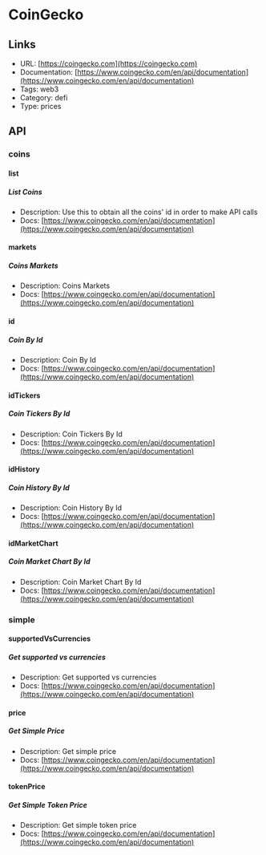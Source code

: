 # CoinGecko

## Links

* URL: [https://coingecko.com](https://coingecko.com)
* Documentation: [https://www.coingecko.com/en/api/documentation](https://www.coingecko.com/en/api/documentation)
* Tags: web3
* Category: defi
* Type: prices

## API

### coins

#### list

##### List Coins

* Description: Use this to obtain all the coins' id in order to make API calls
* Docs: [https://www.coingecko.com/en/api/documentation](https://www.coingecko.com/en/api/documentation)

#### markets

##### Coins Markets

* Description: Coins Markets
* Docs: [https://www.coingecko.com/en/api/documentation](https://www.coingecko.com/en/api/documentation)

#### id

##### Coin By Id

* Description: Coin By Id
* Docs: [https://www.coingecko.com/en/api/documentation](https://www.coingecko.com/en/api/documentation)

#### idTickers

##### Coin Tickers By Id

* Description: Coin Tickers By Id
* Docs: [https://www.coingecko.com/en/api/documentation](https://www.coingecko.com/en/api/documentation)

#### idHistory

##### Coin History By Id

* Description: Coin History By Id
* Docs: [https://www.coingecko.com/en/api/documentation](https://www.coingecko.com/en/api/documentation)

#### idMarketChart

##### Coin Market Chart By Id

* Description: Coin Market Chart By Id
* Docs: [https://www.coingecko.com/en/api/documentation](https://www.coingecko.com/en/api/documentation)

### simple

#### supportedVsCurrencies

##### Get supported vs currencies

* Description: Get supported vs currencies
* Docs: [https://www.coingecko.com/en/api/documentation](https://www.coingecko.com/en/api/documentation)

#### price

##### Get Simple Price

* Description: Get simple price
* Docs: [https://www.coingecko.com/en/api/documentation](https://www.coingecko.com/en/api/documentation)

#### tokenPrice

##### Get Simple Token Price

* Description: Get simple token price
* Docs: [https://www.coingecko.com/en/api/documentation](https://www.coingecko.com/en/api/documentation)
